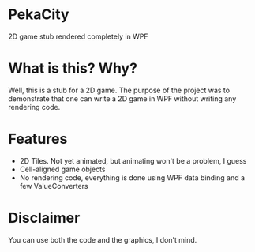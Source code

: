 # PekaCity
2D game stub rendered completely in WPF

# What is this? Why?

Well, this is a stub for a 2D game. The purpose of the project was
to demonstrate that one can write a 2D game in WPF without writing
any rendering code.

# Features

* 2D Tiles. Not yet animated, but animating won't be a problem, I guess
* Cell-aligned game objects
* No rendering code, everything is done using WPF data binding and a few ValueConverters

# Disclaimer

You can use both the code and the graphics, I don't mind.

